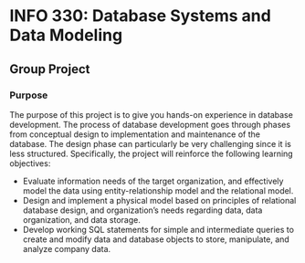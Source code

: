 # INFO 330: Database Systems and Data Modeling
## Group Project
### Purpose
The purpose of this project is to give you hands-on experience in database development. The process of database development goes through phases from conceptual design to implementation and maintenance of the database. The design phase can particularly be very challenging since it is less structured. Specifically, the project will reinforce the following learning objectives:
- Evaluate information needs of the target organization, and effectively model the data using entity-relationship model and the relational model.
- Design and implement a physical model based on principles of relational database design, and organization’s needs regarding data, data organization, and data storage.
- Develop working SQL statements for simple and intermediate queries to create and modify data and database objects to store, manipulate, and analyze company data.

